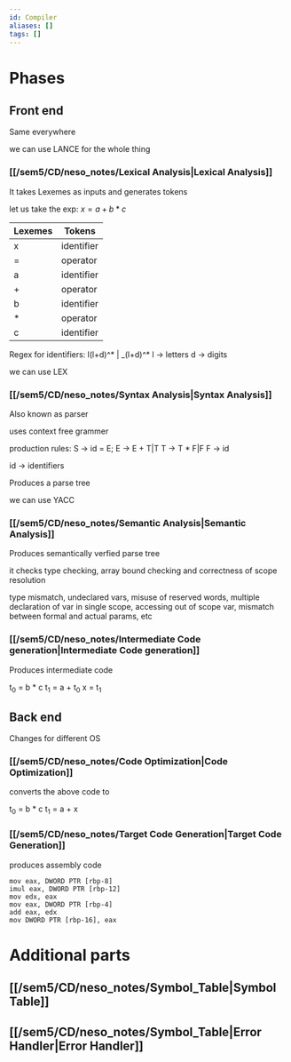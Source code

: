 ```yaml
---
id: Compiler
aliases: []
tags: []
---
```


# Phases

## Front end
Same everywhere

we can use LANCE for the whole thing
### [[/sem5/CD/neso_notes/Lexical Analysis|Lexical Analysis]]
It takes Lexemes as inputs and generates tokens

let us take the exp:
$x=a+b*c$

| Lexemes |  Tokens  |
| ------- | -------- |
|    x    |identifier|
|    =    |operator  |
|    a    |identifier|
|    +    |operator  |
|    b    |identifier|
|    *    |operator  |
|    c    |identifier|

Regex for identifiers: l(l+d)^* \| _(l+d)^*
l -> letters
d -> digits

we can use LEX

###  [[/sem5/CD/neso_notes/Syntax Analysis|Syntax Analysis]]
Also known as parser

uses context free grammer

production rules:
S -> id = E;
E -> E + T|T
T -> T * F|F
F -> id

id -> identifiers

Produces a parse tree

we can use YACC

###  [[/sem5/CD/neso_notes/Semantic Analysis|Semantic Analysis]]

Produces semantically verfied parse tree

it checks type checking, array bound checking and correctness of scope resolution

type mismatch, undeclared vars, misuse of reserved words, multiple declaration of var in single scope, accessing out of scope var, mismatch between formal and actual params, etc

### [[/sem5/CD/neso_notes/Intermediate Code generation|Intermediate Code generation]]

Produces intermediate code

t<sub>0</sub> = b * c
t<sub>1</sub> = a + t<sub>0</sub>
x = t<sub>1</sub>


## Back end
Changes for different OS
### [[/sem5/CD/neso_notes/Code Optimization|Code Optimization]]

converts the above code to 

t<sub>0</sub> = b * c
t<sub>1</sub> = a + x

### [[/sem5/CD/neso_notes/Target Code Generation|Target Code Generation]]

produces assembly code

```
mov eax, DWORD PTR [rbp-8]
imul eax, DWORD PTR [rbp-12]
mov edx, eax
mov eax, DWORD PTR [rbp-4]
add eax, edx
mov DWORD PTR [rbp-16], eax
```


# Additional parts

## [[/sem5/CD/neso_notes/Symbol_Table|Symbol Table]]


## [[/sem5/CD/neso_notes/Symbol_Table|Error Handler|Error Handler]]
